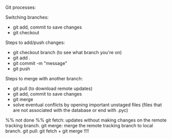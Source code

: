 Git processes:

Switching branches:
- git add, commit to save changes
- git checkout <branch>

Steps to add/push changes:
- git checkout branch (to see what branch you're on)
- git add .
- git commit -m "message"
- git push

Steps to merge with another branch:
- git pull (to download remote updates)
- git add, commit to save changes
- git merge <branch>
- solve eventual conflicts by opening important unstaged files (files that are not associated with the database or end with .pyc)





%% not done %%
git fetch: updates without making changes on the remote tracking branch.
git merge: merge the remote tracking branch to local branch.
git pull: git fetch + git merge !!!!
